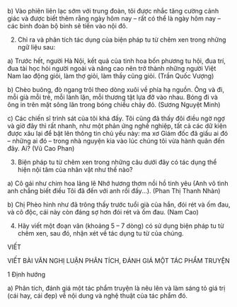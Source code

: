 b) Vào phiên liên lạc sớm với trung đoàn, tôi được nhắc tăng cường cảnh giác và được biết thêm rằng ngày hôm nay – rất có thể là ngày hôm nay – các binh đoàn bộ binh sẽ tiến vào nội đô.

2. Chỉ ra và phân tích tác dụng của biện pháp tu từ chêm xen trong những ngữ liệu sau:

a) Trước hết, người Hà Nội, kết quả của tinh hoa bốn phương tu hội, đua trí, đua tài học hỏi người ngoài và nâng cao nên trở thành những người Việt Nam lao động giỏi, làm thợ giỏi, làm thầy cũng giỏi. (Trần Quốc Vượng)

b) Chèo buông, đò ngang trôi theo dòng xuôi về phía hạ nguồn. Ông và đi, mỗi già mỗi trẻ, mỗi lành lặn, mỗi thương tật lựa đỡ vào nhau. Bóng đi và ông in trên mặt sông lăn trong bóng chiều chảy đỏ. (Sương Nguyệt Minh)

c) Các chiến sĩ trình sát của tôi khá đấy. Tôi cũng đã thấy đôi điều ngờ ngợ và giờ đây thì rất nhanh, như một phản ứng nghề nghiệp, tất cả các dữ kiện được xâu lại để bật lên thông tin chủ yếu này: ma xơ Giám đốc đã giấu ai đó – những ai đó – trong nhà nguyện kia vào lúc chúng tôi vừa hành quân đến đây. Ai? (Vũ Cao Phan)

3. Biện pháp tu từ chêm xen trong những câu dưới đây có tác dụng thể hiện nội tâm của nhân vật như thế nào?

a)      Cô gái như chim hoa lảng lê
        Nhớ hương thơm nồi hồ tinh yêu
        (Anh vô tình anh chẳng biết điều
        Tôi đã đến với anh rồi đấy...).
                                (Phan Thị Thanh Nhàn)

b) Chị Phèo hình như đã trông thấy trước tuổi già của hắn, đói rét và ốm đau, và cô độc, cái này còn đáng sợ hơn đói rét và ốm đau. (Nam Cao)

4. Hãy viết một đoạn văn (khoảng 5 – 7 dòng) có sử dụng biện pháp tu từ chêm xen, sau đó, nhận xét về tác dụng tu từ của chúng.

VIẾT

VIẾT BÀI VĂN NGHỊ LUẬN PHÂN TÍCH, ĐÁNH GIÁ MỘT TÁC PHẨM TRUYỆN

1 Định hướng

a) Phân tích, đánh giá một tác phẩm truyện là nêu lên và làm sáng tỏ giá trị (cái hay, cái đẹp) về nội dung và nghệ thuật của tác phẩm đó.